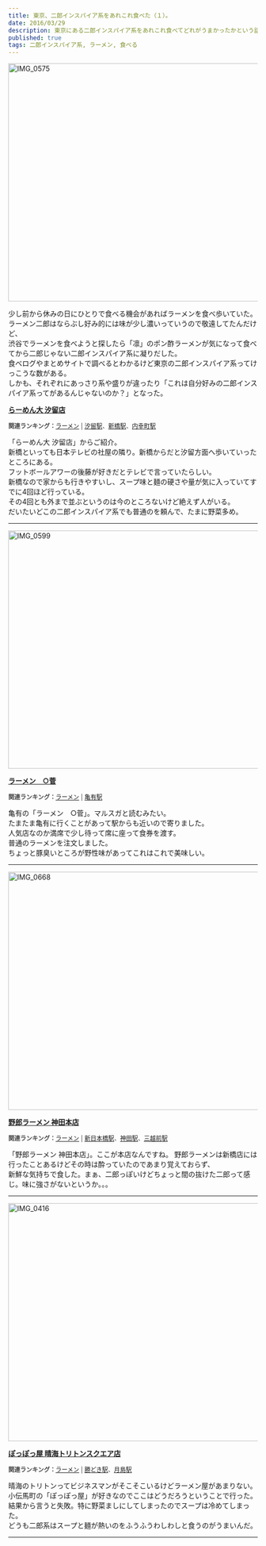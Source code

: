 ```yaml
---
title: 東京、二郎インスパイア系をあれこれ食べた（１）。
date: 2016/03/29
description: 東京にある二郎インスパイア系をあれこれ食べてどれがうまかったかという話。
published: true
tags: 二郎インスパイア系, ラーメン, 食べる
---
```

<a data-flickr-embed="true"  href="https://www.flickr.com/photos/shigeki_takeguchi/26045790771/in/dateposted-public/" title="IMG_0575"><img src="https://farm2.staticflickr.com/1533/26045790771_889aeb7184_z.jpg" width="640" height="480" alt="IMG_0575"></a><script async src="//embedr.flickr.com/assets/client-code.js" charset="utf-8"></script>

少し前から休みの日にひとりで食べる機会があればラーメンを食べ歩いていた。  
ラーメン二郎はならぶし好み的には味が少し濃いっていうので敬遠してたんだけど、  
渋谷でラーメンを食べようと探したら「凛」のポン酢ラーメンが気になって食べてから二郎じゃない二郎インスパイア系に凝りだした。  
食べログやまとめサイトで調べるとわかるけど東京の二郎インスパイア系ってけっこうな数がある。  
しかも、それぞれにあっさり系や盛りが違ったり「これは自分好みの二郎インスパイア系ってがあるんじゃないのか？」となった。

<div class="tabelog">
<p><strong><a href="http://tabelog.com/tokyo/A1301/A130103/13121246/" target="_blank">らーめん大 汐留店</a></strong></p>
<script src="http://tabelog.com/badge/google_badge?escape=false&rcd=13121246" type="text/javascript" charset="utf-8"></script>
</div>
<p style="color:#444444; font-size:12px;">
<strong>関連ランキング：</strong><a href="http://tabelog.com/rstLst/ramen/">ラーメン</a> | <a href="http://tabelog.com/tokyo/A1301/A130103/R4539/rstLst/">汐留駅</a>、<a href="http://tabelog.com/tokyo/A1301/A130103/R5266/rstLst/">新橋駅</a>、<a href="http://tabelog.com/tokyo/A1301/A130103/R1291/rstLst/">内幸町駅</a></p>

「らーめん大 汐留店」からご紹介。  
新橋といっても日本テレビの社屋の隣り。新橋からだと汐留方面へ歩いていったところにある。  
フットボールアワーの後藤が好きだとテレビで言っていたらしい。  
新橋なので家からも行きやすいし、スープ味と麺の硬さや量が気に入っていてすでに4回ほど行っている。  
その4回とも外まで並ぶというのは今のところないけど絶えず人がいる。  
だいたいどこの二郎インスパイア系でも普通のを頼んで、たまに野菜多め。

<hr>

<a data-flickr-embed="true"  href="https://www.flickr.com/photos/shigeki_takeguchi/25509525033/in/dateposted-public/" title="IMG_0599"><img src="https://farm2.staticflickr.com/1517/25509525033_0efd69048f_z.jpg" width="640" height="480" alt="IMG_0599"></a><script async src="//embedr.flickr.com/assets/client-code.js" charset="utf-8"></script>
<div class="tabelog">
<p><strong><a href="http://tabelog.com/tokyo/A1324/A132403/13106018/" target="_blank">ラーメン　○菅</a></strong></p>
<script src="http://tabelog.com/badge/google_badge?escape=false&rcd=13106018" type="text/javascript" charset="utf-8"></script>
</div>
<p style="color:#444444; font-size:12px;">
<strong>関連ランキング：</strong><a href="http://tabelog.com/rstLst/ramen/">ラーメン</a> | <a href="http://tabelog.com/tokyo/A1324/A132403/R2761/rstLst/">亀有駅</a></p>


亀有の「ラーメン　○菅」。マルスガと読むみたい。  
たまたま亀有に行くことがあって駅からも近いので寄りました。  
人気店なのか満席で少し待って席に座って食券を渡す。  
普通のラーメンを注文しました。  
ちょっと豚臭いところが野性味があってこれはこれで美味しい。  

<hr>

<a data-flickr-embed="true"  href="https://www.flickr.com/photos/shigeki_takeguchi/26086209576/in/dateposted-public/" title="IMG_0668"><img src="https://farm2.staticflickr.com/1499/26086209576_645bfd486e_z.jpg" width="640" height="480" alt="IMG_0668"></a><script async src="//embedr.flickr.com/assets/client-code.js" charset="utf-8"></script>
<div class="tabelog">
<p><strong><a href="http://tabelog.com/tokyo/A1310/A131002/13108551/" target="_blank">野郎ラーメン 神田本店</a></strong></p>
<script src="http://tabelog.com/badge/google_badge?escape=false&rcd=13108551" type="text/javascript" charset="utf-8"></script>
</div>
<p style="color:#444444; font-size:12px;">
<strong>関連ランキング：</strong><a href="http://tabelog.com/rstLst/ramen/">ラーメン</a> | <a href="http://tabelog.com/tokyo/A1302/A130202/R5260/rstLst/">新日本橋駅</a>、<a href="http://tabelog.com/tokyo/A1310/A131002/R2954/rstLst/">神田駅</a>、<a href="http://tabelog.com/tokyo/A1302/A130202/R9506/rstLst/">三越前駅</a></p>

「野郎ラーメン 神田本店」。ここが本店なんですね。
野郎ラーメンは新橋店には行ったことあるけどその時は酔っていたのであまり覚えておらず、  
新鮮な気持ちで食した。まぁ、二郎っぽいけどちょっと間の抜けた二郎って感じ。味に強さがないというか。。。
<hr>
<a data-flickr-embed="true"  href="https://www.flickr.com/photos/shigeki_takeguchi/25507379184/in/dateposted-public/" title="IMG_0416"><img src="https://farm2.staticflickr.com/1673/25507379184_b8ba9b831b_z.jpg" width="640" height="480" alt="IMG_0416"></a><script async src="//embedr.flickr.com/assets/client-code.js" charset="utf-8"></script>
<div class="tabelog">
<p><strong><a href="http://tabelog.com/tokyo/A1313/A131302/13009021/" target="_blank">ぽっぽっ屋 晴海トリトンスクエア店</a></strong></P>
<script src="http://tabelog.com/badge/google_badge?escape=false&rcd=13009021" type="text/javascript" charset="utf-8"></script>
</div>
<p style="color:#444444; font-size:12px;">
<strong>関連ランキング：</strong><a href="http://tabelog.com/rstLst/ramen/">ラーメン</a> | <a href="http://tabelog.com/tokyo/A1313/A131302/R2445/rstLst/">勝どき駅</a>、<a href="http://tabelog.com/tokyo/A1313/A131302/R6345/rstLst/">月島駅</a></p>


晴海のトリトンってビジネスマンがそこそこいるけどラーメン屋があまりない。  
小伝馬町の「ぽっぽっ屋」が好きなのでここはどうだろうということで行った。  
結果から言うと失敗。特に野菜ましにしてしまったのでスープは冷めてしまった。  
どうも二郎系はスープと麺が熱いのをふうふうわしわしと食うのがうまいんだ。

---
